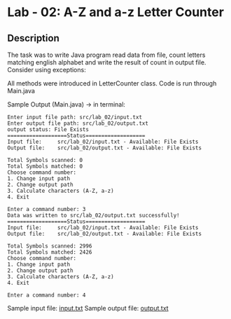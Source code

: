 # Lab - 02: A-Z and a-z Letter Counter

## Description
The task was to write Java program read data from file, count letters matching english alphabet and write the result of count in output file. Consider using exceptions:

All methods were introduced in LetterCounter class.
Code is run through Main.java

Sample Output (Main.java) -> in terminal:
```
Enter input file path: src/lab_02/input.txt
Enter output file path: src/lab_02/output.txt
output status: File Exists
===================Status===================
Input file:		src/lab_02/input.txt - Available: File Exists
Output file:	src/lab_02/output.txt - Available: File Exists

Total Symbols scanned: 0
Total Symbols matched: 0
Choose command number:
1. Change input path
2. Change output path
3. Calculate characters (A-Z, a-z)
4. Exit

Enter a command number: 3
Data was written to src/lab_02/output.txt successfully!
===================Status===================
Input file:		src/lab_02/input.txt - Available: File Exists
Output file:	src/lab_02/output.txt - Available: File Exists

Total Symbols scanned: 2996
Total Symbols matched: 2426
Choose command number:
1. Change input path
2. Change output path
3. Calculate characters (A-Z, a-z)
4. Exit

Enter a command number: 4
```

Sample input file: [input.txt](https://github.com/atayev2012/java_course_2024/blob/main/src/lab_02/input.txt)
Sample output file: [output.txt](https://github.com/atayev2012/java_course_2024/blob/main/src/lab_02/output.txt)